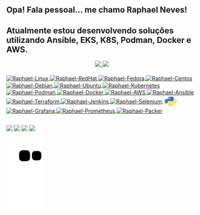 ## Opa! Fala pessoal... me chamo Raphael Neves!
## Atualmente estou desenvolvendo soluções utilizando Ansible, EKS, K8S, Podman, Docker e AWS.

<div align="center">
  <a href="https://github.com/raphaelgdn">
  <img height="180em" src="https://github-readme-stats.vercel.app/api?username=raphaelgdn&show_icons=true&theme=dark&include_all_commits=true&count_private=true"/>
  <img height="180em" src="https://github-readme-stats.vercel.app/api/top-langs/?username=raphaelgdn&layout=compact&langs_count=7&theme=dark"/>
</div>
<div style="display: inline_block"><br>
  <img align="center" alt="Raphael-Linux" height="30" width="40" src="https://cdn.jsdelivr.net/gh/devicons/devicon/icons/linux/linux-original.svg">
   <img align="center" alt="Raphael-RedHat" height="30" width="40" src="https://cdn.jsdelivr.net/gh/devicons/devicon/icons/redhat/redhat-original.svg">
  <img align="center" alt="Raphael-Fedora" height="30" width="40" src="https://cdn.jsdelivr.net/gh/devicons/devicon/icons/fedora/fedora-original.svg">
  <img align="center" alt="Raphael-Centos" height="30" width="40" src="https://cdn.jsdelivr.net/gh/devicons/devicon/icons/centos/centos-original.svg">
  <img align="center" alt="Raphael-Debian" height="30" width="40" src="https://cdn.jsdelivr.net/gh/devicons/devicon/icons/debian/debian-original.svg">
  <img align="center" alt="Raphael-Ubuntu" height="30" width="40" src="https://cdn.jsdelivr.net/gh/devicons/devicon/icons/ubuntu/ubuntu-plain.svg">
  <img align="center" alt="Raphael-Kubernetes" height="30" width="40" src="https://cdn.jsdelivr.net/gh/devicons/devicon/icons/kubernetes/kubernetes-plain.svg">
   <img align="center" alt="Raphael-Podman" height="30" width="40" src="https://cdn.jsdelivr.net/gh/devicons/devicon/icons/podman/podman-original.svg">
  <img align="center" alt="Raphael-Docker" height="30" width="40" src="https://cdn.jsdelivr.net/gh/devicons/devicon/icons/docker/docker-original.svg">
  <img align="center" alt="Raphael-AWS" height="30" width="40" src="https://cdn.jsdelivr.net/gh/devicons/devicon/icons/amazonwebservices/amazonwebservices-original.svg">
  <img align="center" alt="Raphael-Ansible" height="30" width="40" src="https://cdn.jsdelivr.net/gh/devicons/devicon/icons/ansible/ansible-original.svg">
    <img align="center" alt="Raphael-Terraform" height="30" width="40" src="https://cdn.jsdelivr.net/gh/devicons/devicon/icons/terraform/terraform-original.svg">
  <img align="center" alt="Raphael-Jenkins" height="30" width="40" src="https://cdn.jsdelivr.net/gh/devicons/devicon/icons/jenkins/jenkins-original.svg">
   <img align="center" alt="Raphael-Selenium" height="30" width="40" src="https://cdn.jsdelivr.net/gh/devicons/devicon/icons/selenium/selenium-original.svg">
  <img align="center" alt="Raphael-Python" height="30" width="40" src="https://raw.githubusercontent.com/devicons/devicon/master/icons/python/python-original.svg">
  <img align="center" alt="Raphael-Grafana" height="30" width="40" src="https://cdn.jsdelivr.net/gh/devicons/devicon/icons/grafana/grafana-original.svg">
  <img align="center" alt="Raphael-Prometheus" height="30" width="40" src="https://cdn.jsdelivr.net/gh/devicons/devicon/icons/prometheus/prometheus-original.svg">
  <img align="center" alt="Raphael-Packer" height="30" width="40" src="https://cdn.jsdelivr.net/gh/devicons/devicon/icons/packer/packer-original.svg">
  
##
 
<div> 
  <a href="https://www.youtube.com/channel/UCRf4TkmqCkrn0leJ7fH5Yug" target="_blank"><img src="https://img.shields.io/badge/YouTube-FF0000?style=for-the-badge&logo=youtube&logoColor=white" target="_blank"></a>
  <a href="https://www.instagram.com/raphaelgdn" target="_blank"><img src="https://img.shields.io/badge/-Instagram-%23E4405F?style=for-the-badge&logo=instagram&logoColor=white" target="_blank"></a>
   <a href = "mailto:raphaneves.slack@gmail.com"><img src="https://img.shields.io/badge/-Gmail-%23333?style=for-the-badge&logo=gmail&logoColor=white" target="_blank"></a>
  <a href="https://www.linkedin.com/in/raphaelgdn/" target="_blank"><img src="https://img.shields.io/badge/-LinkedIn-%230077B5?style=for-the-badge&logo=linkedin&logoColor=white" target="_blank"></a> 
 
  ![Snake animation](https://github.com/raphaelgdn/raphaelgdn/blob/output/github-contribution-grid-snake.svg)
 
</div>
